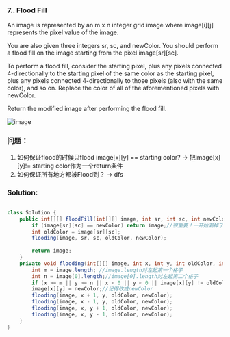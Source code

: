 ### 7.. Flood Fill

An image is represented by an m x n integer grid image where image[i][j] represents the pixel value of the image.

You are also given three integers sr, sc, and newColor. You should perform a flood fill on the image starting from the pixel image[sr][sc].

To perform a flood fill, consider the starting pixel, plus any pixels connected 4-directionally to the starting pixel of the same color as the starting pixel, plus any pixels connected 4-directionally to those pixels (also with the same color), and so on. Replace the color of all of the aforementioned pixels with newColor.

Return the modified image after performing the flood fill.

![image](https://user-images.githubusercontent.com/75393672/132976111-bc4019a2-bf2e-49cc-8e7a-04ae41f6d3ae.png)

### 问题：

1. 如何保证flood的时候只flood image[x][y] == starting color? -> 把image[x][y]!= starting color作为一个return条件
2. 如何保证所有地方都被Flood到？ -> dfs

### Solution:

```Java

class Solution {
    public int[][] floodFill(int[][] image, int sr, int sc, int newColor) {
        if (image[sr][sc] == newColor) return image;//很重要！一开始漏掉了就stackOverflow了
        int oldColor = image[sr][sc];
        flooding(image, sr, sc, oldColor, newColor);
 
        return image;
    }
    private void flooding(int[][] image, int x, int y, int oldColor, int newColor) {
        int m = image.length; //image.length对左起第一个格子
        int n = image[0].length;//image[0].length对左起第二个格子
        if (x >= m || y >= n || x < 0 || y < 0 || image[x][y] != oldColor) return; //原来不是oldColor的地方不要Dfs //>=很重要！总是会写成>
        image[x][y] = newColor;//记得改成newColor
        flooding(image, x + 1, y, oldColor, newColor);
        flooding(image, x - 1, y, oldColor, newColor);
        flooding(image, x, y + 1, oldColor, newColor);
        flooding(image, x, y - 1, oldColor, newColor);
    }
}
            
```

